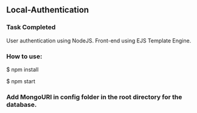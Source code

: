 ## Local-Authentication

### Task Completed
User authentication using NodeJS.
Front-end using EJS Template Engine.

### How to use:
$ npm install

$ npm start

### Add MongoURI in config folder in the root directory for the database.
